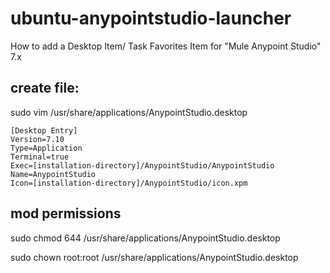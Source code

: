 # ubuntu-anypointstudio-launcher
How to add a Desktop Item/ Task Favorites Item for "Mule Anypoint Studio"  7.x

## create file:
sudo vim /usr/share/applications/AnypointStudio.desktop

```
[Desktop Entry]
Version=7.10
Type=Application
Terminal=true
Exec=[installation-directory]/AnypointStudio/AnypointStudio
Name=AnypointStudio
Icon=[installation-directory]/AnypointStudio/icon.xpm
```

## mod permissions

sudo chmod 644 /usr/share/applications/AnypointStudio.desktop

sudo chown root:root /usr/share/applications/AnypointStudio.desktop

